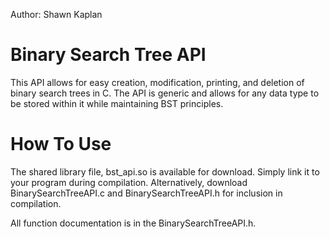 Author: Shawn Kaplan

# Binary Search Tree API
This API allows for easy creation, modification, printing, and deletion of binary search trees in C.
The API is generic and allows for any data type to be stored within it while maintaining BST principles.

# How To Use
The shared library file, bst_api.so is available for download. Simply link it to your program during compilation.
Alternatively, download BinarySearchTreeAPI.c and BinarySearchTreeAPI.h for inclusion in compilation.

All function documentation is in the BinarySearchTreeAPI.h.
